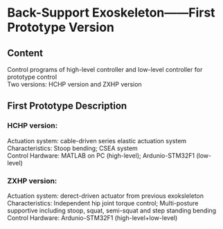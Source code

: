 # Back-Support Exoskeleton——First Prototype Version
## Content
Control programs of high-level controller and low-level controller for prototype control <br>
Two versions: HCHP version and ZXHP version
## First Prototype Description <br>
### HCHP version: <br>
Actuation system: cable-driven series elastic actuation system <br>
Characteristics: Stoop bending; CSEA system <br>
Control Hardware: MATLAB on PC (high-level); Ardunio-STM32F1 (low-level)
### ZXHP version: <br>
Actuation system: derect-driven actuator from previous exoksleleton <br>
Characteristics: Independent hip joint torque control; Multi-posture supportive including stoop, squat, semi-squat and step standing bending <br>
Control Hardware: Ardunio-STM32F1 (high-level+low-level)
